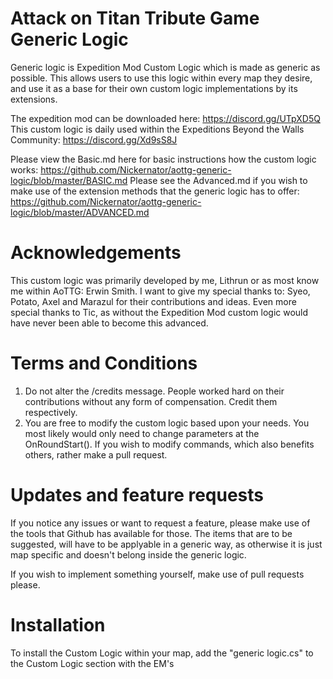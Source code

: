 # Attack on Titan Tribute Game Generic Logic
Generic logic is Expedition Mod Custom Logic which is made as generic as possible. This allows users to use this logic within every map they desire, and use it as a base for their own custom logic implementations by its extensions.

The expedition mod can be downloaded here: https://discord.gg/UTpXD5Q
This custom logic is daily used within the Expeditions Beyond the Walls Community: https://discord.gg/Xd9sS8J

Please view the Basic.md here for basic instructions how the custom logic works: https://github.com/Nickernator/aottg-generic-logic/blob/master/BASIC.md
Please see the Advanced.md if you wish to make use of the extension methods that the generic logic has to offer: https://github.com/Nickernator/aottg-generic-logic/blob/master/ADVANCED.md

# Acknowledgements
This custom logic was primarily developed by me, Lithrun or as most know me within AoTTG: Erwin Smith. I want to give my special thanks to: Syeo, Potato, Axel and Marazul for their contributions and ideas. Even more special thanks to Tic, as without the Expedition Mod custom logic would have never been able to become this advanced.

# Terms and Conditions
1. Do not alter the /credits message. People worked hard on their contributions without any form of compensation. Credit them respectively.
2. You are free to modify the custom logic based upon your needs. You most likely would only need to change parameters at the OnRoundStart(). If you wish to modify commands, which also benefits others, rather make a pull request.

# Updates and feature requests
If you notice any issues or want to request a feature, please make use of the tools that Github has available for those. The items that are to be suggested, will have to be applyable in a generic way, as otherwise it is just map specific and doesn't belong inside the generic logic.

If you wish to implement something yourself, make use of pull requests please.

# Installation

To install the Custom Logic within your map, add the "generic logic.cs" to the Custom Logic section with the EM's
